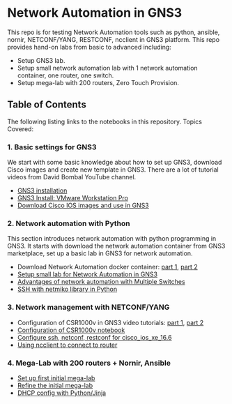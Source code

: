 # Network Automation in GNS3
This repo is for testing Network Automation tools such as python, ansible, nornir,
NETCONF/YANG, RESTCONF, ncclient in GNS3 platform. This repo provides hand-on labs 
from basic to advanced including:
- Setup GNS3 lab.
- Setup small network automation lab with 1 network automation container, one router, one switch.
- Setup mega-lab with 200 routers, Zero Touch Provision.
 
 ## Table of Contents
The following listing links to the notebooks in this repository. Topics Covered:
### 1. Basic settings for GNS3
We start with some basic knowledge about how to set up GNS3, download
Cisco images and create new template in GNS3. There are a lot of 
tutorial videos from David Bombal YouTube channel.
- <a href="https://www.youtube.com/watch?v=Ibe3hgP8gCA" target="_blank">GNS3 installation</a> 
- <a href="https://www.youtube.com/watch?v=A0DEnMi09LY" target="_blank">GNS3 Install: VMware Workstation Pro</a>
- <a href="https://www.youtube.com/watch?v=jhh2_PP9JLU&t=639s" target="_blank">Download Cisco IOS images and use in GNS3</a>

### 2. Network automation with Python
This section introduces network automation with python programming
in GNS3. It starts with download the network automation container
from GNS3 marketplace, set up a basic lab in GNS3 for network 
automation.
- Download Network Automation docker container: [part 1](https://www.youtube.com/watch?v=qsXDZTPnlro), 
[part 2](https://www.youtube.com/watch?v=_iuz6x2vBSw&t=24s)
- [Setup small lab for Network Automation in GNS3](https://nbviewer.jupyter.org/github/kimdoanh89/Network-Automation-in-GNS3/blob/master/docs/INE-Python-Network-Automation/01_Lab_setup.ipynb)
- [Advantages of network automation with Multiple Switches](https://nbviewer.jupyter.org/github/kimdoanh89/Network-Automation-in-GNS3/blob/master/docs/INE-Python-Network-Automation/02_advantages_of_network_automation.ipynb)
- [SSH with netmiko library in Python](https://nbviewer.jupyter.org/github/kimdoanh89/Network-Automation-in-GNS3/blob/master/docs/INE-Python-Network-Automation/03_SSH_with_netmiko.ipynb)

### 3. Network management with NETCONF/YANG
- Configuration of CSR1000v in GNS3 video tutorials: [part 1](https://www.youtube.com/watch?v=5yypbiX1vlI),
[part 2](https://www.youtube.com/watch?v=xdIHNe2XXvM)
- [Configuration of CSR1000v notebook](https://nbviewer.jupyter.org/github/kimdoanh89/Network-Automation-in-GNS3/blob/masterdocs/Network-Management-Netconf/00_csr1000v_in_gns3.ipynb)
- [Configure ssh, netconf, restconf for cisco_ios_xe_16.6](https://nbviewer.jupyter.org/github/kimdoanh89/Network-Automation-in-GNS3/blob/masterdocs/COMET/00_configure_ssh_netconf_restconf_cisco_ios_16.6.ipynb)
- [Using ncclient to connect to router](docs/Network-Management-Netconf/00_build_topology.ipynb)
 
 
### 4. Mega-Lab with 200 routers + Nornir, Ansible
- [Set up first initial mega-lab](https://nbviewer.jupyter.org/github/kimdoanh89/Network-Automation-in-GNS3/blob/master/docs/MEGA-LAB/00_lab_setup_initial.ipynb)
- [Refine the initial mega-lab](https://nbviewer.jupyter.org/github/kimdoanh89/Network-Automation-in-GNS3/blob/master/docs/MEGA-LAB/01_lab_setup_refined.ipynb)
- [DHCP config with Python/Jinja]()

